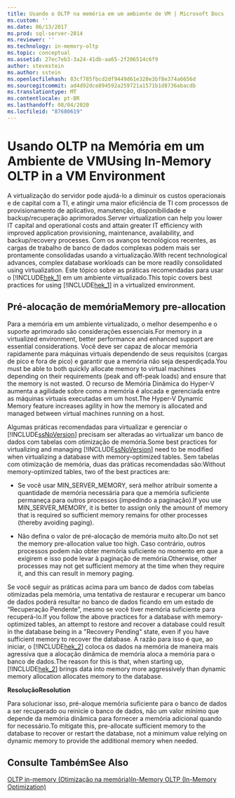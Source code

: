 ```yaml
---
title: Usando o OLTP na memória em um ambiente de VM | Microsoft Docs
ms.custom: ''
ms.date: 06/13/2017
ms.prod: sql-server-2014
ms.reviewer: ''
ms.technology: in-memory-oltp
ms.topic: conceptual
ms.assetid: 27ec7eb3-3a24-41db-aa65-2f206514c6f9
author: stevestein
ms.author: sstein
ms.openlocfilehash: 83cf785fbcd2df9449d61e328e3bf8e374a6656d
ms.sourcegitcommit: ad4d92dce894592a259721a1571b1d8736abacdb
ms.translationtype: MT
ms.contentlocale: pt-BR
ms.lasthandoff: 08/04/2020
ms.locfileid: "87680619"
---
```

# <a name="using-in-memory-oltp-in-a-vm-environment"></a><span data-ttu-id="1989b-102">Usando OLTP na Memória em um Ambiente de VM</span><span class="sxs-lookup"><span data-stu-id="1989b-102">Using In-Memory OLTP in a VM Environment</span></span>
  <span data-ttu-id="1989b-103">A virtualização do servidor pode ajudá-lo a diminuir os custos operacionais e de capital com a TI, e atingir uma maior eficiência de TI com processos de provisionamento de aplicativo, manutenção, disponibilidade e backup/recuperação aprimorados.</span><span class="sxs-lookup"><span data-stu-id="1989b-103">Server virtualization can help you lower IT capital and operational costs and attain greater IT efficiency with improved application provisioning, maintenance, availability, and backup/recovery processes.</span></span> <span data-ttu-id="1989b-104">Com os avanços tecnológicos recentes, as cargas de trabalho de banco de dados complexas podem mais ser prontamente consolidadas usando a virtualização.</span><span class="sxs-lookup"><span data-stu-id="1989b-104">With recent technological advances, complex database workloads can be more readily consolidated using virtualization.</span></span> <span data-ttu-id="1989b-105">Este tópico sobre as práticas recomendadas para usar o [!INCLUDE[hek_1](../includes/hek-1-md.md)] em um ambiente virtualizado.</span><span class="sxs-lookup"><span data-stu-id="1989b-105">This topic covers best practices for using [!INCLUDE[hek_1](../includes/hek-1-md.md)] in a virtualized environment.</span></span>  
  
##  <a name="memory-pre-allocation"></a><a name="bkmk_memoryPreAllocation"></a><span data-ttu-id="1989b-106">Pré-alocação de memória</span><span class="sxs-lookup"><span data-stu-id="1989b-106">Memory pre-allocation</span></span>  
 <span data-ttu-id="1989b-107">Para a memória em um ambiente virtualizado, o melhor desempenho e o suporte aprimorado são considerações essenciais.</span><span class="sxs-lookup"><span data-stu-id="1989b-107">For memory in a virtualized environment, better performance and enhanced support are essential considerations.</span></span> <span data-ttu-id="1989b-108">Você deve ser capaz de alocar memória rapidamente para máquinas virtuais dependendo de seus requisitos (cargas de pico e fora de pico) e garantir que a memória não seja desperdiçada.</span><span class="sxs-lookup"><span data-stu-id="1989b-108">You must be able to both quickly allocate memory to virtual machines depending on their requirements (peak and off-peak loads) and ensure that the memory is not wasted.</span></span> <span data-ttu-id="1989b-109">O recurso de Memória Dinâmica do Hyper-V aumenta a agilidade sobre como a memória é alocada e gerenciada entre as máquinas virtuais executadas em um host.</span><span class="sxs-lookup"><span data-stu-id="1989b-109">The Hyper-V Dynamic Memory feature increases agility in how the memory is allocated and managed between virtual machines running on a host.</span></span>  
  
 <span data-ttu-id="1989b-110">Algumas práticas recomendadas para virtualizar e gerenciar o [!INCLUDE[ssNoVersion](../includes/ssnoversion-md.md)] precisam ser alteradas ao virtualizar um banco de dados com tabelas com otimização de memória.</span><span class="sxs-lookup"><span data-stu-id="1989b-110">Some best practices for virtualizing and managing [!INCLUDE[ssNoVersion](../includes/ssnoversion-md.md)] need to be modified when virtualizing a database with memory-optimized tables.</span></span> <span data-ttu-id="1989b-111">Sem tabelas com otimização de memória, duas das práticas recomendadas são:</span><span class="sxs-lookup"><span data-stu-id="1989b-111">Without memory-optimized tables, two of the best practices are:</span></span>  
  
-   <span data-ttu-id="1989b-112">Se você usar MIN_SERVER_MEMORY, será melhor atribuir somente a quantidade de memória necessária para que a memória suficiente permaneça para outros processos (impedindo a paginação).</span><span class="sxs-lookup"><span data-stu-id="1989b-112">If you use MIN_SERVER_MEMORY, it is better to assign only the amount of memory that is required so sufficient memory remains for other processes (thereby avoiding paging).</span></span>  
  
-   <span data-ttu-id="1989b-113">Não defina o valor de pré-alocação de memória muito alto.</span><span class="sxs-lookup"><span data-stu-id="1989b-113">Do not set the memory pre-allocation value too high.</span></span> <span data-ttu-id="1989b-114">Caso contrário, outros processos podem não obter memória suficiente no momento em que a exigirem e isso pode levar à paginação de memória.</span><span class="sxs-lookup"><span data-stu-id="1989b-114">Otherwise, other processes may not get sufficient memory at the time when they require it, and this can result in memory paging.</span></span>  
  
 <span data-ttu-id="1989b-115">Se você seguir as práticas acima para um banco de dados com tabelas otimizadas pela memória, uma tentativa de restaurar e recuperar um banco de dados poderá resultar no banco de dados ficando em um estado de “Recuperação Pendente”, mesmo se você tiver memória suficiente para recuperá-lo.</span><span class="sxs-lookup"><span data-stu-id="1989b-115">If you follow the above practices for a database with memory-optimized tables, an attempt to restore and recover a database could result in the database being in a "Recovery Pending" state, even if you have sufficient memory to recover the database.</span></span> <span data-ttu-id="1989b-116">A razão para isso é que, ao iniciar, o [!INCLUDE[hek_2](../includes/hek-2-md.md)] coloca os dados na memória de maneira mais agressiva que a alocação dinâmica de memória aloca a memória para o banco de dados.</span><span class="sxs-lookup"><span data-stu-id="1989b-116">The reason for this is that, when starting up, [!INCLUDE[hek_2](../includes/hek-2-md.md)] brings data into memory more aggressively than dynamic memory allocation allocates memory to the database.</span></span>  
  
 <span data-ttu-id="1989b-117">**Resolução**</span><span class="sxs-lookup"><span data-stu-id="1989b-117">**Resolution**</span></span>  
  
 <span data-ttu-id="1989b-118">Para solucionar isso, pré-aloque memória suficiente para o banco de dados a ser recuperado ou reinicie o banco de dados, não um valor mínimo que depende da memória dinâmica para fornecer a memória adicional quando for necessário.</span><span class="sxs-lookup"><span data-stu-id="1989b-118">To mitigate this, pre-allocate sufficient memory to the database to recover or restart the database, not a minimum value relying on dynamic memory to provide the additional memory when needed.</span></span>  
  
## <a name="see-also"></a><span data-ttu-id="1989b-119">Consulte Também</span><span class="sxs-lookup"><span data-stu-id="1989b-119">See Also</span></span>  
 [<span data-ttu-id="1989b-120">OLTP in-memory &#40;Otimização na memória&#41;</span><span class="sxs-lookup"><span data-stu-id="1989b-120">In-Memory OLTP &#40;In-Memory Optimization&#41;</span></span>](../relational-databases/in-memory-oltp/in-memory-oltp-in-memory-optimization.md)  
  
  

